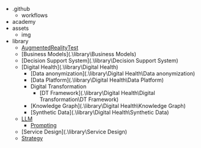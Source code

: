  * .github
   * workflows
 * academy
 * assets
   * img
 * library
   * [AugmentedRealityTest](.\library\AugmentedRealityTest)
   * [Business Models](.\library\Business Models)
   * [Decision Support System](.\library\Decision Support System)
   * [Digital Health](.\library\Digital Health)
     * [Data anonymization](.\library\Digital Health\Data anonymization)
     * [Data Platform](.\library\Digital Health\Data Platform)
     * Digital Transformation
       * [DT Framework](.\library\Digital Health\Digital Transformation\DT Framework)
     * [Knowledge Graph](.\library\Digital Health\Knowledge Graph)
     * [Synthetic Data](.\library\Digital Health\Synthetic Data)
   * [LLM](.\library\LLM)
     * [Prompting](.\library\LLM\Prompting)
   * [Service Design](.\library\Service Design)
   * [Strategy](.\library\Strategy)
